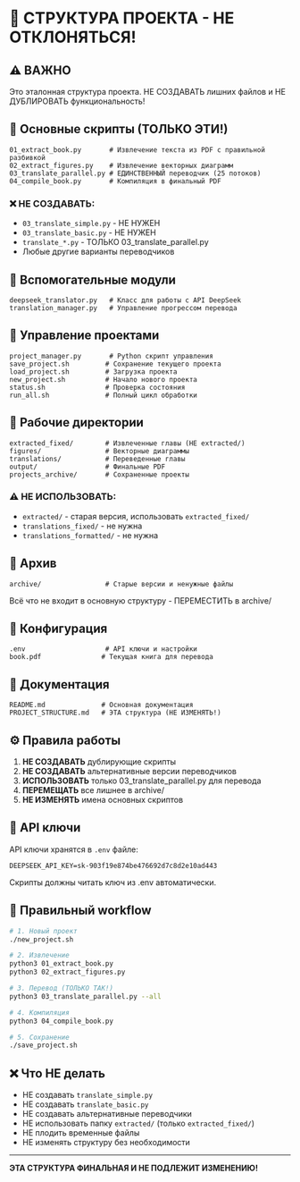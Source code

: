 # 📁 СТРУКТУРА ПРОЕКТА - НЕ ОТКЛОНЯТЬСЯ!

## ⚠️ ВАЖНО
Это эталонная структура проекта. НЕ СОЗДАВАТЬ лишних файлов и НЕ ДУБЛИРОВАТЬ функциональность!

## 📂 Основные скрипты (ТОЛЬКО ЭТИ!)

```
01_extract_book.py       # Извлечение текста из PDF с правильной разбивкой
02_extract_figures.py    # Извлечение векторных диаграмм 
03_translate_parallel.py # ЕДИНСТВЕННЫЙ переводчик (25 потоков)
04_compile_book.py       # Компиляция в финальный PDF
```

### ❌ НЕ СОЗДАВАТЬ:
- `03_translate_simple.py` - НЕ НУЖЕН
- `03_translate_basic.py` - НЕ НУЖЕН  
- `translate_*.py` - ТОЛЬКО 03_translate_parallel.py
- Любые другие варианты переводчиков

## 📂 Вспомогательные модули

```
deepseek_translator.py   # Класс для работы с API DeepSeek
translation_manager.py   # Управление прогрессом перевода
```

## 📂 Управление проектами

```
project_manager.py       # Python скрипт управления
save_project.sh         # Сохранение текущего проекта
load_project.sh         # Загрузка проекта
new_project.sh          # Начало нового проекта
status.sh               # Проверка состояния
run_all.sh              # Полный цикл обработки
```

## 📂 Рабочие директории

```
extracted_fixed/        # Извлеченные главы (НЕ extracted/)
figures/                # Векторные диаграммы
translations/           # Переведенные главы
output/                 # Финальные PDF
projects_archive/       # Сохраненные проекты
```

### ⚠️ НЕ ИСПОЛЬЗОВАТЬ:
- `extracted/` - старая версия, использовать `extracted_fixed/`
- `translations_fixed/` - не нужна
- `translations_formatted/` - не нужна

## 📂 Архив

```
archive/                # Старые версии и ненужные файлы
```

Всё что не входит в основную структуру - ПЕРЕМЕСТИТЬ в archive/

## 🔧 Конфигурация

```
.env                    # API ключи и настройки
book.pdf               # Текущая книга для перевода
```

## 📜 Документация

```
README.md              # Основная документация
PROJECT_STRUCTURE.md   # ЭТА структура (НЕ ИЗМЕНЯТЬ!)
```

## ⚙️ Правила работы

1. **НЕ СОЗДАВАТЬ** дублирующие скрипты
2. **НЕ СОЗДАВАТЬ** альтернативные версии переводчиков
3. **ИСПОЛЬЗОВАТЬ** только 03_translate_parallel.py для перевода
4. **ПЕРЕМЕЩАТЬ** все лишнее в archive/
5. **НЕ ИЗМЕНЯТЬ** имена основных скриптов

## 🔑 API ключи

API ключи хранятся в `.env` файле:
```
DEEPSEEK_API_KEY=sk-903f19e874be476692d7c8d2e10ad443
```

Скрипты должны читать ключ из .env автоматически.

## 🚀 Правильный workflow

```bash
# 1. Новый проект
./new_project.sh

# 2. Извлечение
python3 01_extract_book.py
python3 02_extract_figures.py

# 3. Перевод (ТОЛЬКО ТАК!)
python3 03_translate_parallel.py --all

# 4. Компиляция
python3 04_compile_book.py

# 5. Сохранение
./save_project.sh
```

## ❌ Что НЕ делать

- НЕ создавать `translate_simple.py`
- НЕ создавать `translate_basic.py`
- НЕ создавать альтернативные переводчики
- НЕ использовать папку `extracted/` (только `extracted_fixed/`)
- НЕ плодить временные файлы
- НЕ изменять структуру без необходимости

---

**ЭТА СТРУКТУРА ФИНАЛЬНАЯ И НЕ ПОДЛЕЖИТ ИЗМЕНЕНИЮ!**